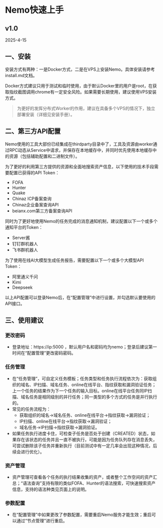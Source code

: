 # Nemo快速上手

## v1.0

2025-4-15

## 一、安装

安装方式有两种：一是Docker方式，二是在VPS上安装Nemo。具体安装请参考install.md文档。

Docker方式建议只用于测试和临时使用，由于默认Docker里的用户是root，在获取指纹截图调用chrome有一定安全风险。如果需要长期使用，建议使用VPS安装方式。


>为更好的发挥分布式Worker的作用，建议在具备多个VPS的情况下，独立部署安装（详细见安装手册）。

## 二、第三方API配置

Nemo使用的工具大部份已经集成在thirdparty目录中了，工具及资源由worker通过RPC动态从Service中请求，并保存在本地缓存中，并同时优先使用本地缓存中的资源（包括辅助配置和二进制文件）。

为了更好的利用第三方提供的资源和全面地搜索资产信息，以下使用的技术手段需要配置已获得的API Token：

- FOFA
- Hunter
- Quake
- Chinaz ICP备案查询
- Chinaz企业备案查询API
- beianx.com第三方备案查询API

同时为了更好地使用Nemo的任务完成的消息通知机制，建议配置以下一个或多个通知平台的Token：
- Server酱
- 钉钉群机器人
- 飞书群机器人

为了使用在线AI大模型生成任务报告，需要配置以下一个或多个大模型API Token：
- 阿里通义千问
- Kimi
- Deepseek

以上API配置可以登录Nemo后，在“配置管理”中进行设置，并勾选默认要使用的API接口。

## 三、使用建议

### 更改密码
+ 登录地址：https://ip:5000 ，默认用户名和密码均为nemo；登录后建议第一时间在“配置管理”更改密码密码。

### 任务管理
+ 在“任务管理”，可自定义任务模板；任务类型和任务执行流程依次为：获取组织的域名、IP扫描、域名任务、online在线平台、指纹获取和漏洞验证任务；上一个任务的结果作为下一个任务的输入目标。online在线平台任务同IP扫描、域名任务是相同级别的并行任务；同一类型的多个方式的任务是并行执行的。
+ 常见的任务流程为：
  - 获取组织的域名->域名任务、online在线平台->指纹获取->漏洞验证；
  - IP扫描、online在线平台->指纹获取->漏洞验证；
  - 域名任务->IP扫描->指纹获取->漏洞验证。
+ 如果任务执行进度卡住，可检查子任务是否处于创建（CREATED）状态，如果存在该状态的任务并且一直不被执行，可能是因为任务队列存在消息丢失，可尝试删除该子任务并重新执行（目前测试中有一定几率会出现这种情况，后续会进行优化）。

### 资产管理

+ 资产管理可查看各个任务的执行结果收集的资产，或者整个工作空间的资产汇总；“语法查询”支持有限的类似FOFA、Hunter的语法搜索，可快速搜索资产信息，支持的语法种类见页面上的说明。

### 参数配置
+ 在“配置管理”中如果更改了参数配置，需要重启Nemo服务才能生效；重启可以通过“节点管理”进行重启。